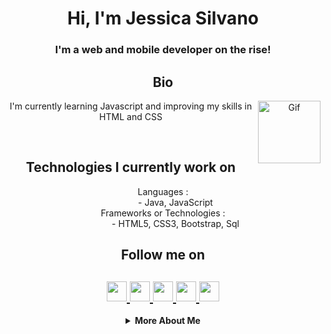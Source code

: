 <html>
   <head>
      <link rel="stylesheet" href="devicon.css">
   </head>   
   <body>
     <i class="devicon-git-plain"></i>
     <h1 align="center"> Hi, I'm Jessica Silvano</h1>     
     <h3 align="center"> I'm a web and mobile developer on the rise!</h3> 
      <h2 align="center">Bio</h2>
         <div align="center">
            <img align="right" alt="Gif" src="https://media.giphy.com/media/dNgK7Ws7y176U/giphy.gif"  width="100"/>
            <p align="center">I'm currently learning Javascript and improving my skills in HTML and CSS</p>
         </div>   
     <br>
      <h2 align="center">Technologies I currently work on</h2>
      <dl align="center">
         <dt>Languages :</dt>
         <dd>- Java, JavaScript</dd>
         <dt>Frameworks or Technologies :</dt>
         <dd>- HTML5, CSS3, Bootstrap, Sql
         </dd>
      </dl>
      <h2 align="center">Follow me on</h2>
      <h2 align="center">
         <a href="https://twitter.com/jess_silvano">
         <img src="https://github.com/gauravghongde/social-icons/blob/master/PNG/Black/Twitter_black.png" width="32" height="32"/>
         </a>
         <a href="https://www.linkedin.com/in/jessicasilvano">
         <img src="https://github.com/gauravghongde/social-icons/blob/master/PNG/Black/LinkedIN_black.png" width="32" height="32"/>
         </a>        
         <a href="http://www.behance.net/jessicasilvano">
         <img src="https://github.com/gauravghongde/social-icons/blob/master/PNG/Black/Behance_black.png" width="32" height="32"/>
         </a>
         <a href="mailto:jessicasilvano@outlook.com">
         <img src="https://github.com/gauravghongde/social-icons/blob/master/PNG/Black/Gmail_black.png" width="32" height="32"/>
         </a>
         <a href="https://telegram.me/jess_silvano">
         <img src="https://github.com/gauravghongde/social-icons/blob/master/PNG/Black/Telegram_black.png" width="32" height="32"/>
         </a> 
        <!--
         <p>I'm a 2019 Computer Engineering Graduate from Pune University, currently working as Software Developer, at TIAA GBS Pune. Worked on ML and NLP for my Final Year Project. Developed and Deployed an Android app on Playstore as an hobby project.
         </p>
        <a href="https://www.instagram.com/madebygaurav">
         <img src="https://github.com/gauravghongde/social-icons/blob/master/PNG/Black/Instagram_black.png" width="32" height="32"/>
         </a>
         <a href="https://discord.gg/2RHSUwy">
         <img src="https://github.com/gauravghongde/social-icons/blob/master/PNG/Black/Discord_black.png" width="32" height="32"/>
         </a>
         <a href="https://play.google.com/store/apps/dev?id=7300960281868524728">
         <img src="https://github.com/gauravghongde/social-icons/blob/master/PNG/Black/GooglePlay_black.png" width="32" height="32"/>
         </a>
        -->
      </h2>
      <details align="center">
         <summary><b>More About Me</b><br></summary>
            <div>               
               <center>
                  <table>
                     <tr>
                        <td><img width="400px" align="left" src="https://github-readme-stats.vercel.app/api/top-langs/?username=jessicasilvano&hide=html&layout=compact&theme=buefy" /></td>
                        <td><img width="495px" align="left" src="https://github-readme-stats.vercel.app/api?username=jessicasilvano&theme=buefy"/></td>
                     </tr>   
                  </table>
               </center>  
            </div> 
   </body>
</html>
   
   
###Hi, there   



**jessicasilvano/jessicasilvano** is a ✨ _special_ ✨ repository because its `README.md` (this file) appears on your GitHub profile.

Here are some ideas to get you started:

- 🔭 I’m currently working on ...
- 🌱 I’m currently learning ...
- 👯 I’m looking to collaborate on ...
- 🤔 I’m looking for help with ...
- 💬 Ask me about ...
- 📫 How to reach me: ...
- 😄 Pronouns: ...
- ⚡ Fun fact: ...

